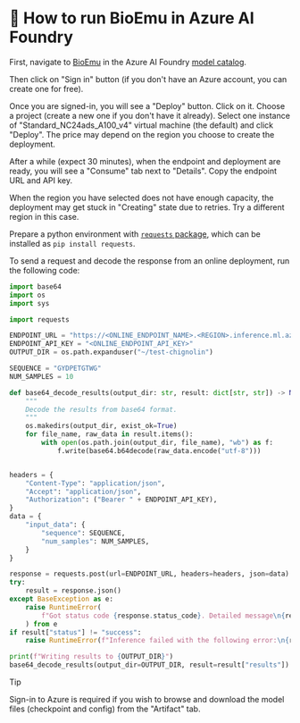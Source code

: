 # 🚀 How to run BioEmu in Azure AI Foundry

First, navigate to [BioEmu](https://ai.azure.com/explore/models/BioEmu/version/1/registry/azureml) in the Azure AI Foundry [model catalog](https://ai.azure.com/explore/models).

Then click on "Sign in" button (if you don't have an Azure account, you can create one for free).

Once you are signed-in, you will see a "Deploy" button. Click on it. Choose a project (create a new one if you don't have it already). Select one instance of "Standard_NC24ads_A100_v4" virtual machine (the default) and click "Deploy". The price may depend on the region you choose to create the deployment.

After a while (expect 30 minutes), when the endpoint and deployment are ready, you will see a "Consume" tab next to "Details". Copy the endpoint URL and API key.

When the region you have selected does not have enough capacity, the deployment may get stuck in "Creating" state due to retries. Try a different region in this case.

Prepare a python environment with [`requests` package](https://pypi.org/project/requests/), which can be installed as `pip install requests`.

To send a request and decode the response from an online deployment, run the following code:
```python
import base64
import os
import sys

import requests

ENDPOINT_URL = "https://<ONLINE_ENDPOINT_NAME>.<REGION>.inference.ml.azure.com/score"
ENDPOINT_API_KEY = "<ONLINE_ENDPOINT_API_KEY>"
OUTPUT_DIR = os.path.expanduser("~/test-chignolin")

SEQUENCE = "GYDPETGTWG"
NUM_SAMPLES = 10

def base64_decode_results(output_dir: str, result: dict[str, str]) -> None:
    """
    Decode the results from base64 format.
    """
    os.makedirs(output_dir, exist_ok=True)
    for file_name, raw_data in result.items():
        with open(os.path.join(output_dir, file_name), "wb") as f:
            f.write(base64.b64decode(raw_data.encode("utf-8")))


headers = {
    "Content-Type": "application/json",
    "Accept": "application/json",
    "Authorization": ("Bearer " + ENDPOINT_API_KEY),
}
data = {
    "input_data": {
        "sequence": SEQUENCE,
        "num_samples": NUM_SAMPLES,
    }
}

response = requests.post(url=ENDPOINT_URL, headers=headers, json=data)
try:
    result = response.json()
except BaseException as e:
    raise RuntimeError(
        f"Got status code {response.status_code}. Detailed message\n{response.text}"
    ) from e
if result["status"] != "success":
    raise RuntimeError(f"Inference failed with the following error:\n{result['message']}")

print(f"Writing results to {OUTPUT_DIR}")
base64_decode_results(output_dir=OUTPUT_DIR, result=result["results"])
```

> [!TIP]
> Sign-in to Azure is required if you wish to browse and download the model files (checkpoint and config) from the "Artifact" tab.

